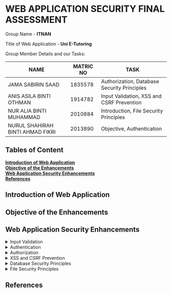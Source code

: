 # WEB APPLICATION SECURITY FINAL ASSESSMENT

Group Name - **ITNAN**<br>

Title of Web Application - **Uni E-Tutoring**<br>

Group Member Details and our Tasks:

NAME                          |MATRIC NO                      | TASK                    |
-------------------------------|-----------------------------|-----------------------------|
JAMA SABIRIN SAAD         |1835578          |Authorization, Database Security Principles |
ANIS ASILA BINTI OTHMAN          |    1914782         |Input Validation, XSS and CSRF Prevention       |
NUR ALIA BINTI MUHAMMAD   |2010884 |Introduction, File Security Principles |
NURUL SHAHIRAH BINTI AHMAD FIKRI|2013890  |Objective, Authentication  |

## Tables of Content
**[Introduction of Web Application](#introduction-of-web-application)**<br>
**[Objective of the Enhancements](#objective-of-the-enhancements)**<br>
**[Web Application Security Enhancements](#web-application-security-enhancements)**<br>
**[References](#references)**<br>

## Introduction of Web Application

## Objective of the Enhancements

## Web Application Security Enhancements

<details><summary>Input Validation</summary>

</details>

<details><summary>Authentication</summary>

</details>

<details><summary>Authorization</summary>

</details>

<details><summary>XSS and CSRF Prevention</summary>
  
</details> 

<details><summary>Database Security Principles</summary>

</details>
  
<details><summary>File Security Principles</summary>

</details>

## References
